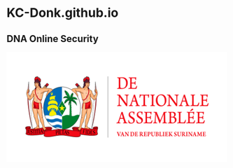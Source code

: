 # KC-Donk.github.io

## DNA Online Security

![logotype](https://raw.githubusercontent.com/KC-Donk/KC-Donk.github.io/main/logotype.png)
